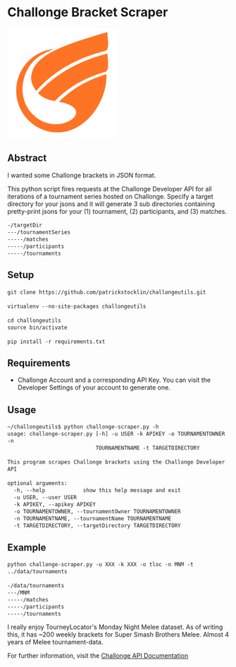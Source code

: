 # Challonge Bracket Scraper

![Challonge](./doc/img/challonge.png)

## Abstract

I wanted some Challonge brackets in JSON format.

This python script fires requests at the Challonge Developer API for all iterations of a tournament series hosted on Challonge. Specify a target directory for your jsons and it will generate 3 sub directories containing pretty-print jsons for your (1) tournament, (2) participants, and (3) matches.

```
-/targetDir
---/tournamentSeries
-----/matches
-----/participants
-----/tournaments
```

## Setup

```
git clone https://github.com/patrickstocklin/challongeutils.git

virtualenv --no-site-packages challongeutils

cd challongeutils
source bin/activate

pip install -r requirements.txt
```

## Requirements

* Challonge Account and a corresponding API Key. You can visit the Developer Settings of your account to generate one.

## Usage

```
~/challongeutils$ python challonge-scraper.py -h
usage: challonge-scraper.py [-h] -u USER -k APIKEY -o TOURNAMENTOWNER -n
                            TOURNAMENTNAME -t TARGETDIRECTORY

This program scrapes Challonge brackets using the Challonge Developer API

optional arguments:
  -h, --help            show this help message and exit
  -u USER, --user USER
  -k APIKEY, --apikey APIKEY
  -o TOURNAMENTOWNER, --tournamentOwner TOURNAMENTOWNER
  -n TOURNAMENTNAME, --tournamentName TOURNAMENTNAME
  -t TARGETDIRECTORY, --targetDirectory TARGETDIRECTORY
```

## Example

```
python challonge-scraper.py -u XXX -k XXX -o tloc -n MNM -t ../data/tournaments

-/data/tournaments
---/MNM
-----/matches
-----/participants
-----/tournaments
```

I really enjoy TourneyLocator's Monday Night Melee dataset. As of writing this, it has ~200 weekly brackets for Super Smash Brothers Melee. Almost 4 years of Melee tournament-data.

For further information, visit the [Challonge API Documentation](https://api.challonge.com/v1)
